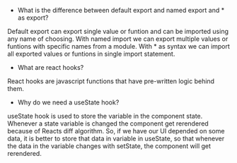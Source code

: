 - What is the difference between default export and named export and \* as export?

Default export can export single value or funtion and can be imported using any name of choosing.
With named import we can export multiple values or funtions with specific names from a module.
With \* as syntax we can import all exported values or funtions in single import statement.

- What are react hooks?

React hooks are javascript functions that have pre-written logic behind them.

- Why do we need a useState hook?

useState hook is used to store the variable in the component state. Whenever a state variable is changed the component get rerendered because of Reacts diff algorithm. So, if we have our UI depended on some data, it is better to store that data in variable in useState, so that whenever the data in the variable changes with setState, the component will get rerendered.
